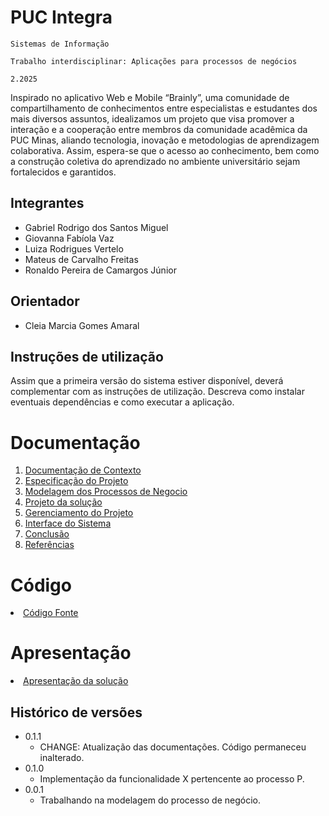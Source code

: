 # PUC Integra

`Sistemas de Informação`

`Trabalho interdisciplinar: Aplicações para processos de negócios`

`2.2025`

Inspirado no aplicativo Web e Mobile “Brainly”, uma comunidade de compartilhamento de conhecimentos entre especialistas e estudantes dos mais diversos assuntos, idealizamos um projeto que visa promover a interação e a cooperação entre membros da comunidade acadêmica da PUC Minas, aliando tecnologia, inovação e metodologias de aprendizagem colaborativa. Assim, espera-se que o acesso ao conhecimento, bem como a construção coletiva do aprendizado no ambiente universitário sejam fortalecidos e garantidos. 

## Integrantes

* Gabriel Rodrigo dos Santos Miguel
* Giovanna Fabíola Vaz
* Luiza Rodrigues Vertelo
* Mateus de Carvalho Freitas
* Ronaldo Pereira de Camargos Júnior

## Orientador

* Cleia Marcia Gomes Amaral

## Instruções de utilização

Assim que a primeira versão do sistema estiver disponível, deverá complementar com as instruções de utilização. Descreva como instalar eventuais dependências e como executar a aplicação.

# Documentação

<ol>
<li><a href="docs/1-Contexto.md"> Documentação de Contexto</a></li>
<li><a href="docs/2-Especificação.md"> Especificação do Projeto</a></li>
<li><a href="docs/3-Modelagem-Processos-Negócio.md"> Modelagem dos Processos de Negocio</a></li>
<li><a href="docs/4-Projeto-Solucao.md"> Projeto da solução</a></li>
<li><a href="docs/5-Gerenciamento-Projeto.md"> Gerenciamento do Projeto</a></li>
<li><a href="docs/6-Interface-Sistema.md"> Interface do Sistema</a></li>
<li><a href="docs/7-Conclusão.md"> Conclusão</a></li>
<li><a href="docs/8-Referências.md"> Referências</a></li>
</ol>

# Código

<li><a href="src/README.md"> Código Fonte</a></li>

# Apresentação

<li><a href="docs/apresentacao/README.md"> Apresentação da solução</a></li>


## Histórico de versões

* 0.1.1
    * CHANGE: Atualização das documentações. Código permaneceu inalterado.
* 0.1.0
    * Implementação da funcionalidade X pertencente ao processo P.
* 0.0.1
    * Trabalhando na modelagem do processo de negócio.


